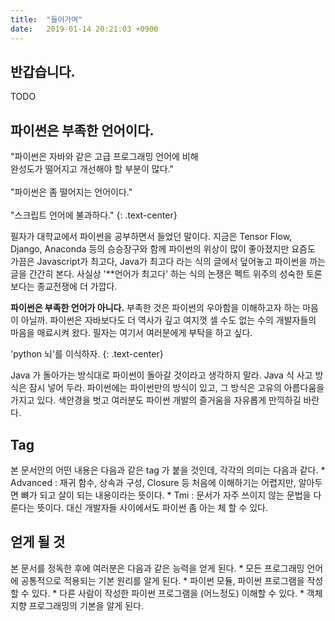 ```yaml
---
title:  "들어가며"
date:   2019-01-14 20:21:03 +0900
---
```

 



<h2>반갑습니다.</h2>

TODO

<h2>파이썬은 부족한 언어이다.</h2>
"파이썬은 자바와 같은 고급 프로그래밍 언어에 비해 <br>완성도가 떨어지고 개선해야 할 부분이 많다." <br> <br>
"파이썬은 좀 떨어지는 언어이다." <br><br> "스크립트 언어에 불과하다." 
{: .text-center} 


필자가 대학교에서 파이썬을 공부하면서 들었던 말이다. 
지금은 Tensor Flow, Django, Anaconda 등의 승승장구와 함께 파이썬의 위상이 많이 좋아졌지만 
요즘도 가끔은 Javascript가 최고다, Java가 최고다 라는 식의 글에서 덮어놓고 파이썬을 까는 글을 간간히 본다.
사실상 '**언어가 최고다' 하는 식의 논쟁은 펙트 위주의 성숙한 토론 보다는 종교전쟁에 더 가깝다. 

**파이썬은 부족한 언어가 아니다.** 부족한 것은 파이썬의 우아함을 이해하고자 하는 마음이 아닐까. 파이썬은 자바보다도
 더 역사가 깊고 여지껏 셀 수도 없는 수의 개발자들의 마음을 매료시켜 왔다. 필자는 여기서 여러분에게 부탁을 하고 싶다.

'python 뇌'를 이식하자. 
{: .text-center} 

Java 가 돌아가는 방식대로 파이썬이 돌아갈 것이라고 생각하지 말라. Java 식 사고 방식은 잠시 넣어 두라. 
파이썬에는 파이썬만의 방식이 있고, 그 방식은 고유의 아름다움을 가지고 있다. 
색안경을 벗고 여러분도 파이썬 개발의 즐거움을 자유롭게 만끽하길 바란다.


<h2>Tag</h2>
본 문서안의 어떤 내용은 다음과 같은 tag 가 붙을 것인데, 각각의 의미는 다음과 같다.
* Advanced : 재귀 함수, 상속과 구성, Closure 등 처음에 이해하기는 
어렵지만, 알아두면 뼈가 되고 살이 되는 내용이라는 뜻이다.
* Tmi : 문서가 자주 쓰이지 않는 문법을 다룬다는 뜻이다. 대신 개발자들 사이에서도 파이썬 좀 아는 체 할 수 있다. 


<h2>얻게 될 것</h2>
본 문서를 정독한 후에 여러분은 다음과 같은 능력을 얻게 된다.
* 모든 프로그래밍 언어에 공통적으로 적용되는 기본 원리를 알게 된다.
* 파이썬 모듈, 파이썬 프로그램을 작성할 수 있다.
* 다른 사람이 작성한 파이썬 프로그램을 (어느정도) 이해할 수 있다.
* 객체지향 프로그래밍의 기본을 알게 된다.

